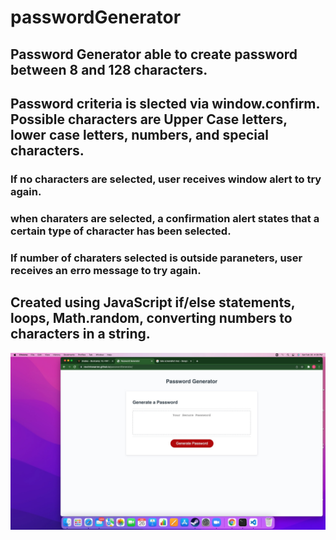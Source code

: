 # passwordGenerator
## Password Generator able to create password between 8 and 128 characters.
## Password criteria is slected via window.confirm. Possible characters are Upper Case letters, lower case letters, numbers, and special characters.
### If no characters are selected, user receives window alert to try again.
### when charaters are selected, a confirmation alert states that a certain type of character has been selected.
### If number of charaters selected is outside paraneters, user receives an erro message to try again.

## Created using JavaScript if/else statements, loops, Math.random, converting numbers to characters in a string.

![Screenshot of application](screenshot/PasswordGeneratorScreen.jpeg)
